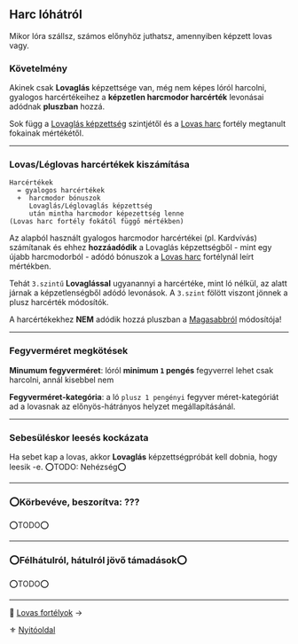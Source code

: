 ## Harc lóhátról

Mikor lóra szállsz, számos előnyhöz juthatsz, amennyiben képzett lovas vagy.

### Követelmény

Akinek csak **Lovaglás** képzettsége van, még nem képes lóról harcolni, gyalogos harcértékeihez a **képzetlen harcmodor harcérték** levonásai adódnak **pluszban** hozzá.

Sok függ a [Lovaglás képzettség](kepzettsegek.szekunder/lovaglas.md) szintjétől és a [Lovas harc](fortelyok.harci/lovas_harc.md) fortély megtanult fokainak mértékétől.

---
### Lovas/Léglovas harcértékek kiszámítása

```
Harcértékek
  = gyalogos harcértékek
  +  harcmodor bónuszok
     Lovaglás/Léglovaglás képzettség
     után mintha harcmodor képezettség lenne
(Lovas harc fortély fokától függő mértékben)
```

Az alapból használt gyalogos harcmodor harcértékei (pl. Kardvívás) számítanak és ehhez **hozzáadódik** a Lovaglás képzettségből - mint egy újabb harcmodorból - adódó bónuszok a [Lovas harc](fortelyok.harci/lovas_harc.md) fortélynál leírt mértékben.

Tehát `3.szintű` **Lovaglással** ugyanannyi a harcértéke, mint ló nélkül, az alatt járnak a képzetlenségből adódó levonások. A `3.szint` fölött viszont jönnek a plusz harcérték módosítók.

A harcértékekhez **NEM** adódik hozzá pluszban a [Magasabbról](065_01_harci_helyzetek.md#magasabbról) módosítója!

---
### Fegyverméret megkötések

**Minumum fegyverméret**: lóról **minimum `1` pengés** fegyverrel lehet csak harcolni, annál kisebbel nem

**Fegyverméret-kategória**: a ló `plusz 1 pengényi` fegyver méret-kategóriát ad a lovasnak az előnyös-hátrányos helyzet megállapításánál.

---
### Sebesüléskor leesés kockázata

Ha sebet kap a lovas, akkor **Lovaglás** képzettségpróbát kell dobnia, hogy leesik -e. ⭕TODO: Nehézség⭕

---
###  ⭕Körbevéve, beszorítva: ???  

⭕TODO⭕

---
###  ⭕Félhátulról, hátulról jövő támadások⭕

⭕TODO⭕

---

🔗 [Lovas fortélyok](067_02_lovas_leglovas_fortelyok.md) →

⚜️ [Nyitóoldal](start.md#6-harcrendszer-%EF%B8%8F)
